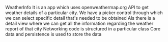 WeatherInfo
It is an app which uses openweathermap.org API to get weather details of a particular city.
We have a picker control through which we can select specific detail that's needed to be obtained
Als there is a detail view where we can get all the information regarding the weather report of that city
Networking code is structured in a particular class
Core data and persistence is used to store the data
